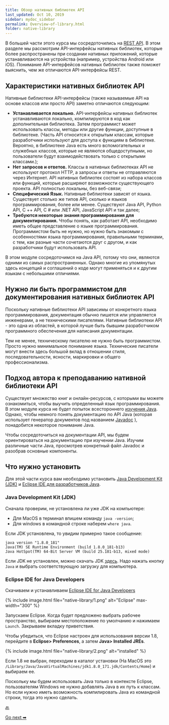 ```yaml
---
title: Обзор нативных библиотек API
last_updated: Oct 10, 2019
sidebar: mydoc_sidebar
permalink: Overview-of-library.html
folder: native-library
---
```


В большей части этого курса мы сосредоточились на [REST API](what-is-rest-api.html). В этом разделе мы рассмотрим API-интерфейсы нативных библиотек, которые более распространены при создании нативных приложений, которые устанавливаются на устройства (например, устройства Android или iOS). Понимание API-интерфейсов нативных библиотек также поможет выяснить, чем же отличаются API-интерфейсы REST.

<a name="characteristics"></a>
## Характеристики нативных библиотек API

Нативные библиотеки API-интерфейсы (также называемые API на основе классов или просто API) заметно отличаются следующим:

- **Устанавливается локально.** API-интерфейсы нативных библиотек устанавливаются локально, компилируются в код как дополнительная библиотека. Затем программист может использовать классы, методы или другие функции, доступные в библиотеке. (Часть API относится к открытым классам, которые разработчики используют для доступа к функциям в библиотеке. Вероятно, в библиотеке Java есть много вспомогательных и служебных классов, которые не являются общедоступными, но пользователи будут взаимодействовать только с открытыми классами.);
- **Нет запросов и ответов.** Классы в нативных библиотеках API не используют протокол HTTP, а запросы и ответы не отправляются через Интернет. API нативных библиотек состоят из набора классов или функций, которые расширяют возможности существующего проекта. API полностью локальны, без веб-связи;
- **Специфический Язык.** Нативные библиотеки зависят от языка. Существует столько же типов API, сколько и языков программирования, более или менее. Существуют Java API, Python API, C ++ API, C # или .NET API, JavaScript API и так далее;
- **Требуются некоторые знания программирования для документирования.** Чтобы понять, как работает API, необходимо иметь общее представление о языке программирования. Программистом быть не нужно, но нужно быть знакомым с особенностями языка программирования, правильными терминами, с тем, как разные части сочетаются друг с другом, и как разработчики будут использовать API.

В этом модуле сосредоточимся на Java API, потому что они, являются одними из самых распространенных. Однако многие из упомянутых здесь концепций и соглашений о коде могут применяться и к другим языкам с небольшими отличиями.

<a name="programmer"></a>
## Нужно ли быть программистом для документирования нативных библиотек API

Поскольку нативные библиотеки API зависимы от конкретного языка программирования, документация обычно пишется или управляется инженерами, а не техническими писателями. Нативные библиотеки API - это одна из областей, в которой лучше быть бывшим разработчиком программного обеспечения для написания документации.

Тем не менее, техническому писателю не нужно быть программистом. Просто нужно минимальное понимание языка. Технические писатели могут внести здесь большой вклад в отношении стиля, последовательности, ясности, маркировки и общего профессионализма.

<a name="approach"></a>
## Подход автора к преподаванию нативной библиотеки API

Существует множество книг и онлайн-ресурсов, с которыми вы можете ознакомиться, чтобы выучить определенный язык программирования. В этом модуле курса не будет попыток всестороннего [изучения Java](Java-crash-course.html). Однако, чтобы немного понять документацию по API Java (которая использует генератор документов под названием [Javadoc](https://www.oracle.com/technetwork/articles/java/index-jsp-135444.html) ), понадобится некоторое понимание Java.

Чтобы сосредоточиться на документации API, мы будем ориентироваться на документацию при изучении Java. Изучим различные части Java, просмотрев конкретный файл Javadoc и разобрав основные компоненты.

<a name="install"></a>
## Что нужно установить

Для этой части курса вам необходимо установить [Java Development Kit (JDK)](#jdk) и [Eclipse IDE для разработчиков Java](#eclipse).

<a name="jdk"></a>
### Java Development Kit (JDK)

Сначала проверим, не установлена ли уже JDK на компьютере:

- Для MacOS в терминал впишем команду `java -version`;
- Для windows в командной строке наберем `where java`.

Если JDK установлена, то увидим примерно такое сообщение:

```
java version "1.8.0_181"
Java(TM) SE Runtime Environment (build 1.8.0_181-b13)
Java HotSpot(TM) 64-Bit Server VM (build 25.181-b13, mixed mode)
```

Если JDK не установлен, можно скачать JDK [здесь](https://www.oracle.com/technetwork/java/javase/downloads/index.html). Надо нажать кнопку `Java` и выбрать соответствующую загрузку для компьютера.

<a name="eclipse"></a>
### Eclipse IDE for Java Developers

Скачиваем и устанавливаем  [Eclipse IDE for Java Developers](https://www.eclipse.org/downloads/packages/)

{% include image.html file="native-library/1.png" alt="Eclipse" max-width="300" %}

Запускаем Eclipse. Когда будет предложено выбрать рабочее пространство, выбираем местоположение по умолчанию и нажимаем `Launch`. Закрываем вкладку приветствия.

Чтобы убедиться, что Eclipse настроен для использования версии 1.8, перейдите в **Eclipse> Preferences**, а затем **Java> Installed JREs**.

{% include image.html file="native-library/2.png" alt="installed" %}

Если 1.8 не выбран, переходим в каталог установки (На MacOS это `/Library/Java/JavaVirtualMachines/jdk1.8.0_171.jdk/Contents/Home`) и выбираем ее.

Поскольку мы будем использовать Java только в контексте Eclipse, пользователям Windows не нужно добавлять Java в их путь к классам. Но если нужно иметь возможность компилировать Java из командной строки, тогда это нужно сделать.

[🔙](about-ninth-module.html)

[Go next ➡](Get-the-sample-Java-project.html)
